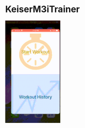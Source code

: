 # KeiserM3iTrainer

<img src="https://github.com/fordc5/KeiserM3iTrainer/raw/master/FamBamKeiserm3i.gif" width="175" height="325" />
